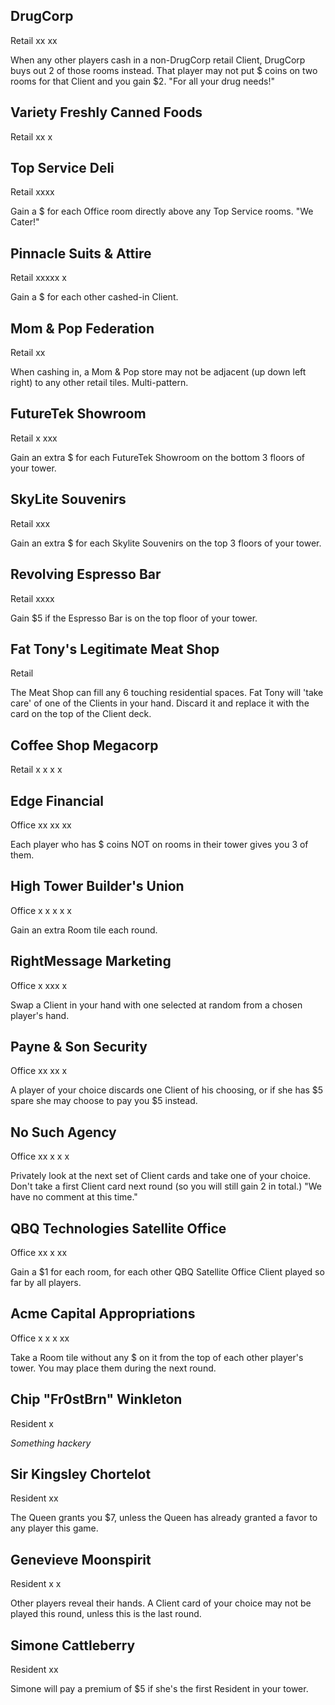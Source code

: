 DrugCorp
--------
Retail
xx
 xx

When any other players cash in a non-DrugCorp retail Client, DrugCorp buys out 2 of those rooms instead. That player may not put $ coins on two rooms for that Client and you gain $2. 
"For all your drug needs!"


Variety Freshly Canned Foods
----------------------------
Retail
xx
x


Top Service Deli
------------------------------
Retail
xxxx

Gain a $ for each Office room directly above any Top Service rooms.
"We Cater!"


Pinnacle Suits & Attire
-----------------------
Retail
xxxxx
  x

Gain a $ for each other cashed-in Client.


Mom & Pop Federation
--------------------
Retail
xx

When cashing in, a Mom & Pop store may not be adjacent (up down left right) to any other retail tiles. Multi-pattern.


FutureTek Showroom
------------------
Retail
 x
xxx

Gain an extra $ for each FutureTek Showroom on the bottom 3 floors of your tower.


SkyLite Souvenirs
-----------------
Retail
xxx

Gain an extra $ for each Skylite Souvenirs on the top 3 floors of your tower.


Revolving Espresso Bar
----------------------
Retail
xxxx

Gain $5 if the Espresso Bar is on the top floor of your tower.


Fat Tony's Legitimate Meat Shop
-------------------------------
Retail

The Meat Shop can fill any 6 touching residential spaces. Fat Tony will 'take care' of one of the Clients in your hand. Discard it and replace it with the card on the top of the Client deck.


Coffee Shop Megacorp
--------------------
Retail
x x
x x


Edge Financial
--------------
Office
xx
xx
xx

Each player who has $ coins NOT on rooms in their tower gives you 3 of them. 


High Tower Builder's Union
--------------------------
Office
x
x
x
x
x

Gain an extra Room tile each round.


RightMessage Marketing
----------------------
Office
 x
xxx
 x

Swap a Client in your hand with one selected at random from a chosen player's hand.


Payne & Son Security
--------------------
Office
xx
xx
x

A player of your choice discards one Client of his choosing, or if she has $5 spare she may choose to pay you $5 instead. 


No Such Agency
--------------
Office
xx
x
x
x

Privately look at the next set of Client cards and take one of your choice. Don't take a first Client card next round (so you will still gain 2 in total.)
"We have no comment at this time."


QBQ Technologies Satellite Office
---------------------------------
Office
xx
x
xx

Gain a $1 for each room, for each other QBQ Satellite Office Client played so far by all players. 


Acme Capital Appropriations
---------------------------
Office
x
x
x
xx

Take a Room tile without any $ on it from the top of each other player's tower. You may place them during the next round. 


Chip "Fr0stBrn" Winkleton
-------------------------
Resident
x

*Something hackery*


Sir Kingsley Chortelot
----------------------
Resident
xx

The Queen grants you $7, unless the Queen has already granted a favor to any player this game.


Genevieve Moonspirit
--------------------
Resident
x
x

Other players reveal their hands. A Client card of your choice may not be played this round, unless this is the last round. 


Simone Cattleberry
------------------
Resident
xx

Simone will pay a premium of $5 if she's the first Resident in your tower.


